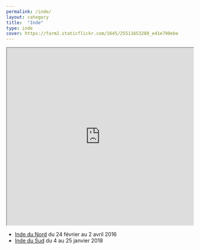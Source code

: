 ```yaml
---
permalink: /inde/
layout: category
title:  "Inde"
type: inde
cover: https://farm2.staticflickr.com/1645/25511653280_e41e790ebe
---
```


<iframe src="https://www.google.com/maps/d/embed?mid=1YNwTJck6ZeSZDe2JtJW6vHoka3ePrJKN" width="100%" height="480"></iframe>


- <a href="Hello%20India">Inde du Nord</a> du 24 février au 2 avril 2016 
- <a href="Hello South India">Inde du Sud</a> du 4 au 25 janvier 2018
